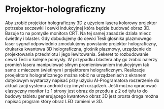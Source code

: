 # Projektor-holograficzny
Aby zrobić projektor holograficzny 3D z użyciem lasera kolorowy projektor potrzeba soczewki i cewki indukcyjnej która będzie budować obraz 3D. Bazuje to na pomyśle monitora CRT. Na tej samej zasadzie działa miecz świetlny i blaster. 
Gdy dobudujemy do cewki Tesli głośnika plazmowego laser sygnał odpowiednio zmodulujemy powstanie projektor holograficzny, drukarka kwantowa 3D holograficzna, głośnik plazmowy, urządzenie do projektowania przedmiotu i jego lewitowania. Sekeret to rozbudowanie cewki Tesli o kolejne pomysły. 
W przypadku blastera aby go zrobić nalerzy promień lasera manipulować silnym promieniowaniem indukcyjnym tak samo z mieczem świetlnym i projektorem holograficznym. 
Realizacje proejektora holograficznego można robić na urządzeniach z ekranem dotykowym wystarczy napisać przy użyciu AI-Programatora roszerzenie do aktualizacji systemu android czy innych urządzeń. 
Jeśli można opracować elastyczny monitor i z 1 strony jest obraz do przodu a z 2 od tyłu to do budowy tabletu generującego kwantowo obraz 3D jest prosta droga można napisać program który obraz LED zamieni w 3D. 
